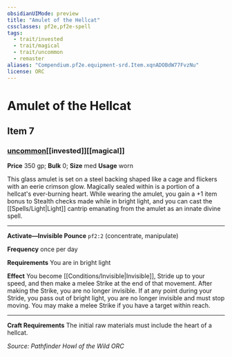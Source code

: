 ```yaml
---
obsidianUIMode: preview
title: "Amulet of the Hellcat"
cssclasses: pf2e,pf2e-spell
tags:
  - trait/invested
  - trait/magical
  - trait/uncommon
  - remaster
aliases: "Compendium.pf2e.equipment-srd.Item.xqnADOBdW77FvzNu"
license: ORC
---
```

# Amulet of the Hellcat
## Item 7
### [uncommon](uncommon "Uncommon Rarity Trait")[[invested]][[magical]]


**Price** 350 gp; 
**Bulk** 0; **Size** med
**Usage** worn

This glass amulet is set on a steel backing shaped like a cage and flickers with an eerie crimson glow. Magically sealed within is a portion of a hellcat's ever-burning heart. While wearing the amulet, you gain a +1 item bonus to Stealth checks made while in bright light, and you can cast the [[Spells/Light|Light]] cantrip emanating from the amulet as an innate divine spell.

* * *

**Activate—Invisible Pounce** `pf2:2` (concentrate, manipulate)

**Frequency** once per day

**Requirements** You are in bright light

**Effect** You become [[Conditions/Invisible|Invisible]], Stride up to your speed, and then make a melee Strike at the end of that movement. After making the Strike, you are no longer invisible. If at any point during your Stride, you pass out of bright light, you are no longer invisible and must stop moving. You may make a melee Strike if you have a target within reach.

* * *

**Craft Requirements** The initial raw materials must include the heart of a hellcat.

*Source: Pathfinder Howl of the Wild*
*ORC*